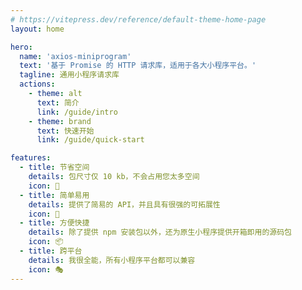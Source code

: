 ```yaml
---
# https://vitepress.dev/reference/default-theme-home-page
layout: home

hero:
  name: 'axios-miniprogram'
  text: '基于 Promise 的 HTTP 请求库，适用于各大小程序平台。'
  tagline: 通用小程序请求库
  actions:
    - theme: alt
      text: 简介
      link: /guide/intro
    - theme: brand
      text: 快速开始
      link: /guide/quick-start

features:
  - title: 节省空间
    details: 包尺寸仅 10 kb，不会占用您太多空间
    icon: 🤌
  - title: 简单易用
    details: 提供了简易的 API，并且具有很强的可拓展性
    icon: 🎯
  - title: 方便快捷
    details: 除了提供 npm 安装包以外，还为原生小程序提供开箱即用的源码包
    icon: 📦
  - title: 跨平台
    details: 我很全能，所有小程序平台都可以兼容
    icon: 🎭
---
```

